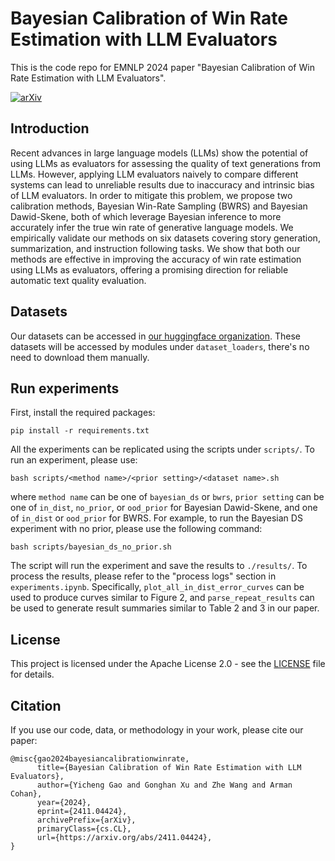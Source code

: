# Bayesian Calibration of Win Rate Estimation with LLM Evaluators

This is the code repo for EMNLP 2024 paper "Bayesian Calibration of Win Rate Estimation with LLM Evaluators".

[![arXiv](https://img.shields.io/badge/arXiv-2411.04424v1-b31b1b.svg)](https://arxiv.org/abs/2411.04424v1)

## Introduction

Recent advances in large language models (LLMs) show the potential of using LLMs as evaluators for assessing the quality of text generations from LLMs. However, applying LLM evaluators naively to compare different systems can lead to unreliable results due to inaccuracy and intrinsic bias of LLM evaluators. In order to mitigate this problem, we propose two calibration methods, Bayesian Win-Rate Sampling (BWRS) and Bayesian Dawid-Skene, both of which leverage Bayesian inference to more accurately infer the true win rate of generative language models. We empirically validate our methods on six datasets covering story generation, summarization, and instruction following tasks. We show that both our methods are effective in improving the accuracy of win rate estimation using LLMs as evaluators, offering a promising direction for reliable automatic text quality evaluation.

## Datasets

Our datasets can be accessed in [our huggingface organization](https://huggingface.co/bay-calibration-llm-evaluators). These datasets will be accessed by modules under `dataset_loaders`, there's no need to download them manually.

## Run experiments

First, install the required packages:

```pip install -r requirements.txt```

All the experiments can be replicated using the scripts under `scripts/`. To run an experiment, please use:

```bash scripts/<method name>/<prior setting>/<dataset name>.sh```

where `method name` can be one of `bayesian_ds` or `bwrs`, `prior setting` can be one of `in_dist`, `no_prior`, or `ood_prior` for Bayesian Dawid-Skene, and one of `in_dist` or `ood_prior` for BWRS. For example, to run the Bayesian DS experiment with no prior, please use the following command:

```bash scripts/bayesian_ds_no_prior.sh```

The script will run the experiment and save the results to `./results/`. To process the results, please refer to the "process logs" section in `experiments.ipynb`. Specifically, `plot_all_in_dist_error_curves` can be used to produce curves similar to Figure 2, and `parse_repeat_results` can be used to generate result summaries similar to Table 2 and 3 in our paper.

## License

This project is licensed under the Apache License 2.0 - see the [LICENSE](LICENSE) file for details.

## Citation

If you use our code, data, or methodology in your work, please cite our paper:

```
@misc{gao2024bayesiancalibrationwinrate,
      title={Bayesian Calibration of Win Rate Estimation with LLM Evaluators}, 
      author={Yicheng Gao and Gonghan Xu and Zhe Wang and Arman Cohan},
      year={2024},
      eprint={2411.04424},
      archivePrefix={arXiv},
      primaryClass={cs.CL},
      url={https://arxiv.org/abs/2411.04424}, 
}
```
